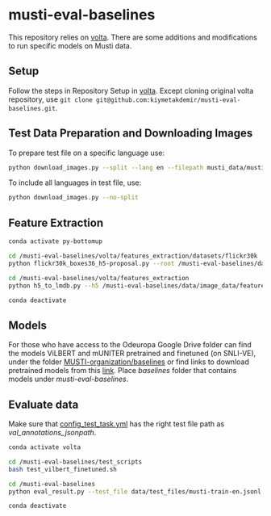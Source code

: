 # musti-eval-baselines

This repository relies on [volta](https://github.com/e-bug/volta). There are some additions and modifications to run specific models on Musti data.

## Setup

Follow the steps in Repository Setup in [volta](https://github.com/kiymetakdemir/musti-eval-baselines/tree/main/volta). Except cloning original volta repository, use `git clone git@github.com:kiymetakdemir/musti-eval-baselines.git`.

## Test Data Preparation and Downloading Images

To prepare test file on a specific language use:
```bash
python download_images.py --split --lang en --filepath musti_data/musti-train.json
```

To include all languages in test file, use:
```bash
python download_images.py --no-split
```

## Feature Extraction

```bash
conda activate py-bottomup

cd /musti-eval-baselines/volta/features_extraction/datasets/flickr30k
python flickr30k_boxes36_h5-proposal.py --root /musti-eval-baselines/data/image_data/images --outdir /musti-eval-baselines/data/image_data/features

cd /musti-eval-baselines/volta/features_extraction
python h5_to_lmdb.py --h5 /musti-eval-baselines/data/image_data/features/musti_boxes36.h5 --lmdb /musti-eval-baselines/data/image_data/features/lmdb

conda deactivate
```

## Models
For those who have access to the Odeuropa Google Drive folder can find the models ViLBERT and mUNITER pretrained and finetuned (on SNLI-VE), under the folder [MUSTI-organization/baselines](https://drive.google.com/drive/folders/1TJNMwY3QbHMcrd71Ybh-9CK_SPHWyWPW?usp=sharing) or find links to download pretrained models from this [link](https://github.com/kiymetakdemir/musti-eval-baselines/blob/main/volta/MODELS.md). Place <em>baselines</em> folder that contains models under <em>musti-eval-baselines</em>.

## Evaluate data

Make sure that [config_test_task.yml](https://github.com/kiymetakdemir/musti-eval-baselines/blob/main/config_test_task.yml) has the right test file path as <em>val_annotations_jsonpath</em>.

```bash
conda activate volta

cd /musti-eval-baselines/test_scripts
bash test_vilbert_finetuned.sh

cd /musti-eval-baselines
python eval_result.py --test_file data/test_files/musti-train-en.jsonl --logit_file results/vilbert/pretrained/musti-train-en-logits.txt

conda deactivate
```








